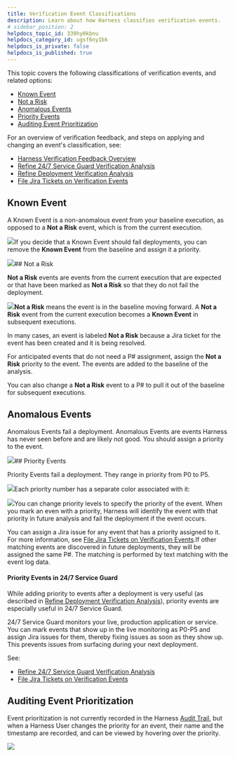 ```yaml
---
title: Verification Event Classifications
description: Learn about how Harness classifies verification events.
# sidebar_position: 2
helpdocs_topic_id: 339hy0kbnu
helpdocs_category_id: ugsf6ny1bk
helpdocs_is_private: false
helpdocs_is_published: true
---
```


This topic covers the following classifications of verification events, and related options:

* [Known Event](https://docs.harness.io/article/339hy0kbnu-verification-event-classifications#known_event)
* [Not a Risk](https://docs.harness.io/article/339hy0kbnu-verification-event-classifications#not_a_risk)
* [Anomalous Events](https://docs.harness.io/article/339hy0kbnu-verification-event-classifications#anomalous_events)
* [Priority Events](https://docs.harness.io/article/339hy0kbnu-verification-event-classifications#priority_events)
* [Auditing Event Prioritization](https://docs.harness.io/article/339hy0kbnu-verification-event-classifications#auditing_event_prioritization)

For an overview of verification feedback, and steps on applying and changing an event's classification, see:

* [Harness Verification Feedback Overview](/article/q1m740uwca-harness-verification-feedback-overview)
* [Refine 24/7 Service Guard Verification Analysis](https://harness.helpdocs.io/article/4r2a5nc6q0-refine-24-7-service-guard-verification-analysis)
* [Refine Deployment Verification Analysis](https://harness.helpdocs.io/article/gd9skrjb4g-refine-deployment-verification-analysis)
* [File Jira Tickets on Verification Events](/article/v4d4pd5lxi-jira-cv-ticket)

## Known Event

A Known Event is a non-anomalous event from your baseline execution, as opposed to a **Not a Risk** event, which is from the current execution.

![](https://files.helpdocs.io/kw8ldg1itf/articles/339hy0kbnu/1620840127152/4-pmkj-hb-j-tjg-tz-f-0-tzo-bg-dhw-se-q-rxwi-8-i-zc-ok-s-7-zxh-7-hjkp-n-0-ne-hweio-uzl-7-lof-i-6-y-sgcoio-6-ltq-bywmdvnntnr-xxt-rqq-4-od-9-e-r-7-ydd-dmg-6-has-8-t-ll-pytk-z-7-ogko-us-5-m-xqlo-7-g)If you decide that a Known Event should fail deployments, you can remove the **Known Event** from the baseline and assign it a priority.

![](https://files.helpdocs.io/kw8ldg1itf/articles/339hy0kbnu/1620840127545/tl-x-2-m-3-k-2-d-o-5-p-koxwez-rokqbkb-300-r-4-iq-afyrw-lcn-86-owfm-1-o-0-au-zrq-4-dgodx-uc-vp-pku-n-8-wao-znq-kt-0-x-zfz-hlj-6-h-5-ija-jr-vvywh-qckj-6-rzu-4-no-bg-sf-cp-e-2-qyfd-ll-5-qw-hlh-l)## Not a Risk

**Not a Risk** events are events from the current execution that are expected or that have been marked as **Not a Risk** so that they do not fail the deployment. 

![](https://files.helpdocs.io/kw8ldg1itf/articles/339hy0kbnu/1620840127934/zgsq-s-fldsl-j-8-i-cl-kau-y-4-ij-xmzhu-21-e-xp-31-j-b-0-zrqhshl-3-r-4-wfwxu-5-ge-ca-yxkgsm-ix-mr-40-yivw-zczmy-yg-3-louypo-ocq-08-eiax-3-wm-aojc-82-h-28-the-4-zi-7-fb-tqjr-kpc-97-wz-9-s)**Not a Risk** means the event is in the baseline moving forward. A **Not a Risk** event from the current execution becomes a **Known Event** in subsequent executions.

In many cases, an event is labeled **Not a Risk** because a Jira ticket for the event has been created and it is being resolved.

For anticipated events that do not need a P# assignment, assign the **Not a Risk** priority to the event. The events are added to the baseline of the analysis.

You can also change a **Not a Risk** event to a P# to pull it out of the baseline for subsequent executions.

## Anomalous Events

Anomalous Events fail a deployment. Anomalous Events are events Harness has never seen before and are likely not good. You should assign a priority to the event.

![](https://files.helpdocs.io/kw8ldg1itf/articles/339hy0kbnu/1620840128277/we-ee-5-t-uhrrdcmv-5-a-4-k-utgncf-64-blbe-tv-12-o-s-7-q-7-i-5-gwvf-ia-qyjtjo-7-tsfcpl-37-v-55-nu-s-0-t-7-mrg-1-e-73-se-cxm-0-ca-wnbojd-2-b-4-he-6-j-6-vd-nqjwcrsagfy-x-99-bymn-ehe-rwik-aye-hn-98)## Priority Events

Priority Events fail a deployment. They range in priority from P0 to P5. 

![](https://files.helpdocs.io/kw8ldg1itf/articles/339hy0kbnu/1620840128694/xj-ju-esj-47-md-8-tp-5-xnpa-1-jn-1-c-36-cn-wai-85-a-v-9-p-crlnwp-frxmdb-3-vgb-zhj-st-5-hpxdw-fyg-k-9-mu-k-zslg-6-tmz-0-vvsnp-9-trkoi-t-0-bjatmf-glbwv-bq-doc-zwu-x-1-k-cu-ap-lo-7-ld-61-h-ve-fcy)Each priority number has a separate color associated with it:

![](https://files.helpdocs.io/kw8ldg1itf/articles/339hy0kbnu/1574211119011/image.png)You can change priority levels to specify the priority of the event. When you mark an even with a priority, Harness will identify the event with that priority in future analysis and fail the deployment if the event occurs.

You can assign a Jira issue for any event that has a priority assigned to it. For more information, see [File Jira Tickets on Verification Events](/article/v4d4pd5lxi-jira-cv-ticket).If other matching events are discovered in future deployments, they will be assigned the same P#. The matching is performed by text matching with the event log data.

#### Priority Events in 24/7 Service Guard

While adding priority to events after a deployment is very useful (as described in [Refine Deployment Verification Analysis](https://harness.helpdocs.io/article/gd9skrjb4g-refine-deployment-verification-analysis)), priority events are especially useful in 24/7 Service Guard.

24/7 Service Guard monitors your live, production application or service. You can mark events that show up in the live monitoring as P0-P5 and assign Jira issues for them, thereby fixing issues as soon as they show up. This prevents issues from surfacing during your next deployment.

See:

* [Refine 24/7 Service Guard Verification Analysis](https://harness.helpdocs.io/article/4r2a5nc6q0-refine-24-7-service-guard-verification-analysis)
* [File Jira Tickets on Verification Events](/article/v4d4pd5lxi-jira-cv-ticket)

## Auditing Event Prioritization

Event prioritization is not currently recorded in the Harness [Audit Trail](https://docs.harness.io/article/kihlcbcnll-audit-trail), but when a Harness User changes the priority for an event, their name and the timestamp are recorded, and can be viewed by hovering over the priority.

![](https://files.helpdocs.io/kw8ldg1itf/articles/339hy0kbnu/1620840128988/laro-5-l-5-r-jo-dsys-o-0-h-ag-fs-5-fkfndnnur-98-p-m-6-ca-8-u-8-yvz-4-qxz-6-hw-bhym-k-zkm-lk-f-8-qfe-kf-hfchrg-at-hbr-gi-huef-gkv-o-vq-qdpukzs-lopzs-qt-p-0-m-ew-su-siov-8-lfb-hkt-qz-nuz)